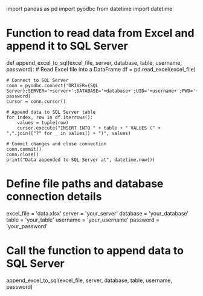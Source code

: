 import pandas as pd
import pyodbc
from datetime import datetime

# Function to read data from Excel and append it to SQL Server
def append_excel_to_sql(excel_file, server, database, table, username, password):
    # Read Excel file into a DataFrame
    df = pd.read_excel(excel_file)
    
    # Connect to SQL Server
    conn = pyodbc.connect('DRIVER={SQL Server};SERVER='+server+';DATABASE='+database+';UID='+username+';PWD='+ password)
    cursor = conn.cursor()
    
    # Append data to SQL Server table
    for index, row in df.iterrows():
        values = tuple(row)
        cursor.execute("INSERT INTO " + table + " VALUES (" + ",".join(["?" for _ in values]) + ")", values)
    
    # Commit changes and close connection
    conn.commit()
    conn.close()
    print("Data appended to SQL Server at", datetime.now())

# Define file paths and database connection details
excel_file = 'data.xlsx'
server = 'your_server'
database = 'your_database'
table = 'your_table'
username = 'your_username'
password = 'your_password'

# Call the function to append data to SQL Server
append_excel_to_sql(excel_file, server, database, table, username, password)
